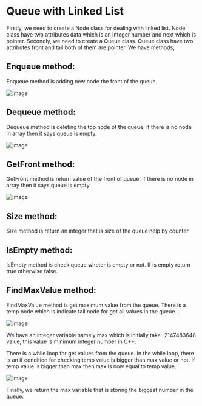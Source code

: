 # Queue with Linked List


 Firstly, we need to create a Node class for dealing with linked list. Node class have two attributes data which is an integer number and next which is pointer.
Secondly, we need to create a Queue class. Queue class have two attributes front and tail both of them are pointer. We have methods, 

## Enqueue method: 
Enqueue method is adding new node the front of the queue.

   ![image](https://user-images.githubusercontent.com/71206063/206733898-91cbe928-e744-4bcf-9645-577906de241d.png)

 
## Dequeue method: 
Dequeue method is deleting the top node of the queue, if there is no node in array then it says queue is empty.

![image](https://user-images.githubusercontent.com/71206063/206733924-a1005551-1746-45d2-996c-471face5ffe5.png)

     
## GetFront method: 
GetFront method is return value of the front of queue, if there is no node in array then it says queue is empty.

![image](https://user-images.githubusercontent.com/71206063/206733957-eeb9a0e7-cd80-4a08-8d5f-9abcef1d3900.png)

                         
## Size method: 
Size method is return an integer that is size of the queue help by counter.
      	      		   
## IsEmpty method: 
IsEmpty method is check queue wheter is empty or not. If is empty return true   otherwise false.

## FindMaxValue method: 
FindMaxValue method is get maximum value from the queue. There is a temp node which is indicate tail node for get all values in the queue.

![image](https://user-images.githubusercontent.com/71206063/206734112-5bb4cc94-c5bd-4c0f-9f27-958f9bc56ee9.png)

			 
We have an integer variable namely max which is initially take -2147483648 value, this value is minimum integer number in C++.

There is a while loop for get values from the queue. In the while loop, there is an if condition for checking temp value is bigger than max value or not. If temp value is bigger than max then max is now equal to temp value. 

![image](https://user-images.githubusercontent.com/71206063/206734157-bfac6682-aea5-443b-8ce1-15dfe643cac7.png)

Finally, we return the max variable that is storing the biggest number in the queue.



    
